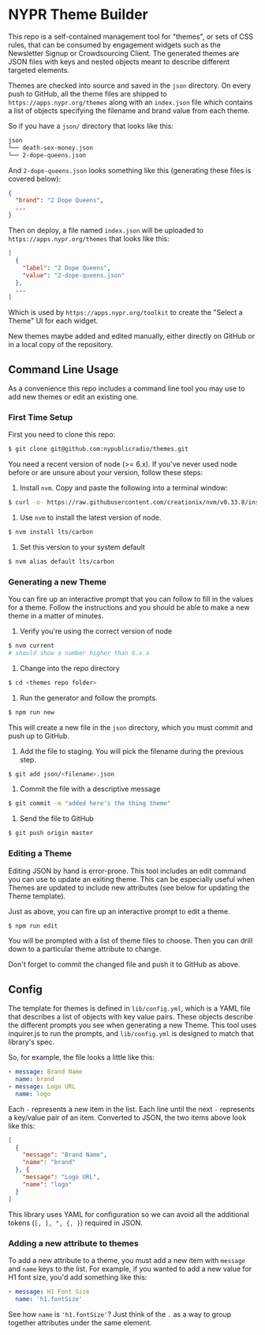 # NYPR Theme Builder

This repo is a self-contained management tool for "themes", or sets of CSS rules, that can be consumed by engagement widgets such as the Newsletter Signup or Crowdsourcing Client. The generated themes are JSON files with keys and nested objects meant to describe different targeted elements.

Themes are checked into source and saved in the `json` directory. On every push to GitHub, all the theme files are shipped to `https://apps.nypr.org/themes` along with an `index.json` file which contains a list of objects specifying the filename and brand value from each theme.

So if you have a `json/` directory that looks like this:
```bash
json
└── death-sex-money.json
└── 2-dope-queens.json
```

And `2-dope-queens.json` looks something like this (generating these files is covered below):
```json
{
  "brand": "2 Dope Queens",
  ...
}
```

Then on deploy, a file named `index.json` will be uploaded to `https://apps.nypr.org/themes` that looks like this:
```json
[
  {
    "label": "2 Dope Queens",
    "value": "2-dope-queens.json"
  },
  ...
]
```
Which is used by `https://apps.nypr.org/toolkit` to create the "Select a Theme" UI for each widget.

New themes maybe added and edited manually, either directly on GitHub or in a local copy of the repository.

## Command Line Usage

As a convenience this repo includes a command line tool you may use to add new themes or edit an existing one.

### First Time Setup

First you need to clone this repo:
```bash
$ git clone git@github.com:nypublicradio/themes.git
```

You need a recent version of node (>= 6.x). If you've never used node before or are unsure about your version, follow these steps:

1. Install `nvm`. Copy and paste the following into a terminal window:
```bash
$ curl -o- https://raw.githubusercontent.com/creationix/nvm/v0.33.8/install.sh | bash
```
1. Use `nvm` to install the latest version of node.
```bash
$ nvm install lts/carbon
```
1. Set this version to your system default
```bash
$ nvm alias default lts/carbon
```

### Generating a new Theme

You can fire up an interactive prompt that you can follow to fill in the values for a theme. Follow the instructions and you should be able to make a new theme in a matter of minutes.

1. Verify you're using the correct version of node
```bash
$ nvm current
# should show a number higher than 6.x.x
```
1. Change into the repo directory
```bash
$ cd <themes repo folder>
```
1. Run the generator and follow the prompts.
```bash
$ npm run new
```

This will create a new file in the `json` directory, which you must commit and push up to GitHub.

1. Add the file to staging. You will pick the filename during the previous step.
```bash
$ git add json/<filename>.json
```
1. Commit the file with a descriptive message
```bash
$ git commit -m "added here's the thing theme"
```
1. Send the file to GitHub
```bash
$ git push origin master
```

### Editing a Theme

Editing JSON by hand is error-prone. This tool includes an edit command you can use to update an exiting theme. This can be especially useful when Themes are updated to include new attributes (see below for updating the Theme template).

Just as above, you can fire up an interactive prompt to edit a theme.
```bash
$ npm run edit
```
You will be prompted with a list of theme files to choose. Then you can drill down to a particular theme attribute to change.

Don't forget to commit the changed file and push it to GitHub as above.

## Config

The template for themes is defined in `lib/config.yml`, which is a YAML file that describes a list of objects with key value pairs. These objects describe the different prompts you see when generating a new Theme. This tool uses inquirer.js to run the prompts, and `lib/config.yml` is designed to match that library's spec.

So, for example, the file looks a little like this:
```yaml
- message: Brand Name
  name: brand
- message: Logo URL
  name: logo
```
Each `-` represents a new item in the list. Each line until the next `-` represents a key/value pair of an item. Converted to JSON, the two items above look like this:
```json
[
  {
    "message": "Brand Name",
    "name": "brand"
  }, {
    "message": "Logo URL",
    "name": "logo"
  }
]
```
This library uses YAML for configuration so we can avoid all the additional tokens (`[, ], ", {, }`) required in JSON.

### Adding a new attribute to themes

To add a new attribute to a theme, you must add a new item with `message` and `name` keys to the list. For example, if you wanted to add a new value for H1 font size, you'd add something like this:
```yaml
- message: H1 Font Size
  name: 'h1.fontSize'
```
See how `name` is `'h1.fontSize'`? Just think of the `.` as a way to group together attributes under the same element.
